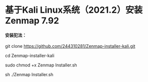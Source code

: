 # 基于Kali Linux系统（2021.2）安装Zenmap 7.92

#### 安装犯法：

git clone https://github.com/244310281/Zenmap-installer-kali.git

cd Zenmap-installer-kali

sudo chmod +x Zenmap Installer.sh

sh ./Zenmap Installer.sh
